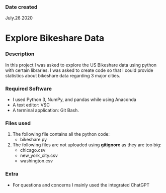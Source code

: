 ### Date created
July.26 2020

# Explore Bikeshare Data

### Description
In this project I was asked to explore the US Bikeshare data using python with certain libraries. I was asked to create code so that I could provide statistics about bikeshare data regarding 3 major cities.

### Required Software
* I used Python 3, NumPy, and pandas while using Anaconda
* A text editor: VSC
* A terminal application: Git Bash.

### Files used
1. The following file contains all the python code:
   * bikeshare.py	
2. The following files are not uploaded using **gitignore** as they are too big:
   * chicago.csv
   * new_york_city.csv
   * washington.csv

### Extra
* For questions and concerns I mainly used the integrated ChatGPT
